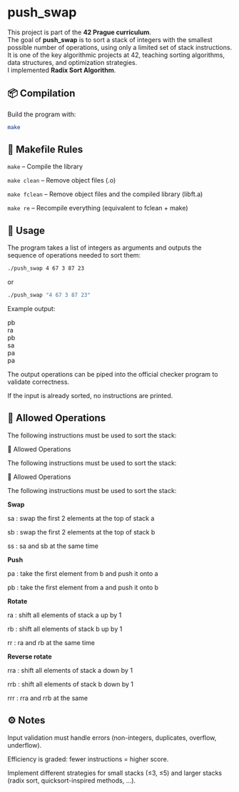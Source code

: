 # push_swap

This project is part of the **42 Prague curriculum**.<br>
The goal of **push_swap** is to sort a stack of integers with the smallest possible number of operations, using only a limited set of stack instructions.<br>
It is one of the key algorithmic projects at 42, teaching sorting algorithms, data structures, and optimization strategies.<br>
I implemented **Radix Sort Algorithm**.<br>

## 📦 Compilation

Build the program with:
```sh
make
```

## 🧹 Makefile Rules

```make``` – Compile the library<br>

```make clean``` – Remove object files (.o)<br>

```make fclean``` – Remove object files and the compiled library (libft.a)<br>

```make re``` – Recompile everything (equivalent to fclean + make)<br>
## 🚀 Usage

The program takes a list of integers as arguments and outputs the sequence of operations needed to sort them:
```sh
./push_swap 4 67 3 87 23
```
or
```sh
./push_swap "4 67 3 87 23"
```

Example output:

pb<br>
ra<br>
pb<br>
sa<br>
pa<br>
pa<br>

The output operations can be piped into the official checker program to validate correctness.

If the input is already sorted, no instructions are printed.
## 📑 Allowed Operations

The following instructions must be used to sort the stack:

📑 Allowed Operations

The following instructions must be used to sort the stack:

📑 Allowed Operations

The following instructions must be used to sort the stack:

**Swap**

sa : swap the first 2 elements at the top of stack a

sb : swap the first 2 elements at the top of stack b

ss : sa and sb at the same time

**Push**

pa : take the first element from b and push it onto a

pb : take the first element from a and push it onto b

**Rotate**

ra : shift all elements of stack a up by 1

rb : shift all elements of stack b up by 1

rr : ra and rb at the same time

**Reverse rotate**

rra : shift all elements of stack a down by 1

rrb : shift all elements of stack b down by 1

rrr : rra and rrb at the same

## ⚙️ Notes

Input validation must handle errors (non-integers, duplicates, overflow, underflow).

Efficiency is graded: fewer instructions = higher score.

Implement different strategies for small stacks (≤3, ≤5) and larger stacks (radix sort, quicksort-inspired methods, …).
